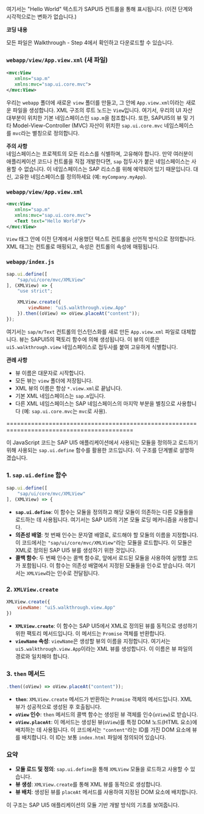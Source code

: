 여기서는 "Hello World" 텍스트가 SAPUI5 컨트롤을 통해 표시됩니다. (이전 단계와 시각적으로는 변화가 없습니다.)

**코딩 내용**

모든 파일은 Walkthrough - Step 4에서 확인하고 다운로드할 수 있습니다.

### `webapp/view/App.view.xml` (새 파일)

```xml
<mvc:View
   xmlns="sap.m"
   xmlns:mvc="sap.ui.core.mvc">
</mvc:View>
```

우리는 `webapp` 폴더에 새로운 `view` 폴더를 만들고, 그 안에 `App.view.xml`이라는 새로운 파일을 생성합니다. XML 구조의 루트 노드는 `View`입니다. 여기서, 우리의 UI 자산 대부분이 위치한 기본 네임스페이스인 `sap.m`을 참조합니다. 또한, SAPUI5의 뷰 및 기타 Model-View-Controller (MVC) 자산이 위치한 `sap.ui.core.mvc` 네임스페이스를 `mvc`라는 별칭으로 정의합니다.

**주의 사항**  
네임스페이스는 프로젝트의 모든 리소스를 식별하며, 고유해야 합니다. 만약 여러분이 애플리케이션 코드나 컨트롤을 직접 개발한다면, `sap` 접두사가 붙은 네임스페이스는 사용할 수 없습니다. 이 네임스페이스는 SAP 리소스를 위해 예약되어 있기 때문입니다. 대신, 고유한 네임스페이스를 정의하세요 (예: `myCompany.myApp`).

### `webapp/view/App.view.xml`

```xml
<mvc:View
   xmlns="sap.m"
   xmlns:mvc="sap.ui.core.mvc">
   <Text text="Hello World"/>
</mvc:View>
```

`View` 태그 안에 이전 단계에서 사용했던 텍스트 컨트롤을 선언적 방식으로 정의합니다. XML 태그는 컨트롤로 매핑되고, 속성은 컨트롤의 속성에 매핑됩니다.

### `webapp/index.js`

```javascript
sap.ui.define([
	"sap/ui/core/mvc/XMLView"
], (XMLView) => {
	"use strict";

	XMLView.create({
		viewName: "ui5.walkthrough.view.App"
	}).then((oView) => oView.placeAt("content"));
});
```

여기서는 `sap/m/Text` 컨트롤의 인스턴스화를 새로 만든 `App.view.xml` 파일로 대체합니다. 뷰는 SAPUI5의 팩토리 함수에 의해 생성됩니다. 이 뷰의 이름은 `ui5.walkthrough.view` 네임스페이스로 접두사를 붙여 고유하게 식별합니다.

**관례 사항**
- 뷰 이름은 대문자로 시작합니다.
- 모든 뷰는 `view` 폴더에 저장됩니다.
- XML 뷰의 이름은 항상 `*.view.xml`로 끝납니다.
- 기본 XML 네임스페이스는 `sap.m`입니다.
- 다른 XML 네임스페이스는 SAP 네임스페이스의 마지막 부분을 별칭으로 사용합니다 (예: `sap.ui.core.mvc`는 `mvc`로 사용).

==========================================================================================

이 JavaScript 코드는 SAP UI5 애플리케이션에서 사용되는 모듈을 정의하고 로드하기 위해 사용되는 `sap.ui.define` 함수를 활용한 코드입니다. 이 구조를 단계별로 설명하겠습니다.

### 1. **`sap.ui.define` 함수**

```javascript
sap.ui.define([
	"sap/ui/core/mvc/XMLView"
], (XMLView) => {
```

- **`sap.ui.define`**: 이 함수는 모듈을 정의하고 해당 모듈이 의존하는 다른 모듈들을 로드하는 데 사용됩니다. 여기서는 SAP UI5의 기본 모듈 로딩 메커니즘을 사용합니다.
- **의존성 배열**: 첫 번째 인수는 문자열 배열로, 로드해야 할 모듈의 이름을 지정합니다. 이 코드에서는 `"sap/ui/core/mvc/XMLView"`라는 모듈을 로드합니다. 이 모듈은 XML로 정의된 SAP UI5 뷰를 생성하기 위한 것입니다.
- **콜백 함수**: 두 번째 인수는 콜백 함수로, 앞에서 로드된 모듈을 사용하여 실행할 코드가 포함됩니다. 이 함수는 의존성 배열에서 지정된 모듈들을 인수로 받습니다. 여기서는 `XMLView`라는 인수로 전달됩니다.

### 2. **`XMLView.create`**

```javascript
XMLView.create({
	viewName: "ui5.walkthrough.view.App"
})
```

- **`XMLView.create`**: 이 함수는 SAP UI5에서 XML로 정의된 뷰를 동적으로 생성하기 위한 팩토리 메서드입니다. 이 메서드는 `Promise` 객체를 반환합니다.
- **`viewName` 속성**: `viewName`은 생성할 뷰의 이름을 지정합니다. 여기서는 `ui5.walkthrough.view.App`이라는 XML 뷰를 생성합니다. 이 이름은 뷰 파일의 경로와 일치해야 합니다.

### 3. **`then` 메서드**

```javascript
.then((oView) => oView.placeAt("content"));
```

- **`then`**: `XMLView.create` 메서드가 반환하는 `Promise` 객체의 메서드입니다. XML 뷰가 성공적으로 생성된 후 호출됩니다.
- **`oView` 인수**: `then` 메서드의 콜백 함수는 생성된 뷰 객체를 인수(`oView`)로 받습니다.
- **`oView.placeAt`**: 이 메서드는 생성된 뷰(`oView`)를 특정 DOM 노드(HTML 요소)에 배치하는 데 사용됩니다. 이 코드에서는 `"content"`라는 ID를 가진 DOM 요소에 뷰를 배치합니다. 이 ID는 보통 `index.html` 파일에 정의되어 있습니다.

### 요약

- **모듈 로드 및 정의**: `sap.ui.define`을 통해 `XMLView` 모듈을 로드하고 사용할 수 있습니다.
- **뷰 생성**: `XMLView.create`를 통해 XML 뷰를 동적으로 생성합니다.
- **뷰 배치**: 생성된 뷰를 `placeAt` 메서드를 사용하여 지정된 DOM 요소에 배치합니다. 

이 구조는 SAP UI5 애플리케이션의 모듈 기반 개발 방식의 기초를 보여줍니다.